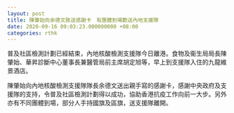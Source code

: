 ```yaml
---
layout: post
title: 陳肇始向余德文致送感謝卡　有團體到場歡送內地支援隊
date: 2020-09-16 09:03:23.000000000 +08:00
categories: rthk
---
```


普及社區檢測計劃已經結束，內地核酸檢測支援隊今日離港。食物及衞生局局長陳肇始、華昇診斷中心董事長兼醫管局前主席胡定旭等，早上到支援隊入住的九龍維景酒店。

陳肇始向內地核酸檢測支援隊隊長余德文送出親手寫的感謝卡，感謝中央政府及支援隊的支持，令普及社區檢測計劃得以成功，協助香港抗疫工作向前一大步。另外亦有不同團體到場，部分人手持國旗及區旗，送支援隊離開。

